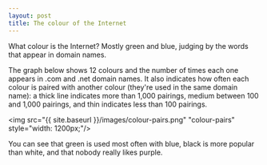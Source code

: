 ```yaml
---
layout: post
title: The colour of the Internet
---
```


What colour is the Internet? Mostly green and blue, judging by the words that appear in domain names.

The graph below shows 12 colours and the number of times each one appears in .com and .net domain names. It also indicates how often each colour is paired with another colour (they're used in the same domain name): a thick line indicates more than 1,000 pairings, medium between 100 and 1,000 pairings, and thin indicates less than 100 pairings.

<img src="{{ site.baseurl }}/images/colour-pairs.png" "colour-pairs" style="width: 1200px;"/>

You can see that green is used most often with blue, black is more popular than white, and that nobody really likes purple.
